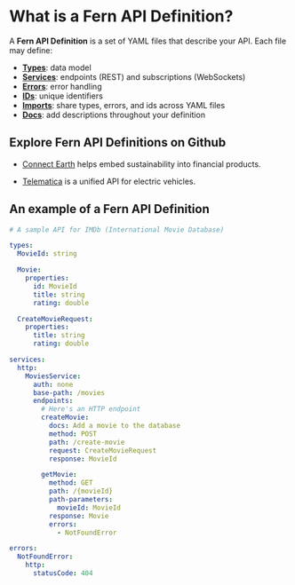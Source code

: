 # What is a Fern API Definition?

A **Fern API Definition** is a set of YAML files that describe your API. Each file may define:

- **[Types](types.md)**: data model
- **[Services](services.md)**: endpoints (REST) and subscriptions (WebSockets)
- **[Errors](errors.md)**: error handling
- **[IDs](ids.md)**: unique identifiers
- **[Imports](imports.md)**: share types, errors, and ids across YAML files
- **[Docs](docs.md)**: add descriptions throughout your definition

## Explore Fern API Definitions on Github

- [Connect Earth](https://github.com/fern-api/fern-connect-earth/blob/main/api/src/charts.yml) helps embed sustainability into financial products.

- [Telematica](https://github.com/fern-api/fern-telematica/blob/main/api/src/vehicleData.yml) is a unified API for electric vehicles.

## An example of a Fern API Definition

```yml
# A sample API for IMDb (International Movie Database)

types:
  MovieId: string

  Movie:
    properties:
      id: MovieId
      title: string
      rating: double

  CreateMovieRequest:
    properties:
      title: string
      rating: double

services:
  http:
    MoviesService:
      auth: none
      base-path: /movies
      endpoints:
        # Here's an HTTP endpoint
        createMovie:
          docs: Add a movie to the database
          method: POST
          path: /create-movie
          request: CreateMovieRequest
          response: MovieId

        getMovie:
          method: GET
          path: /{movieId}
          path-parameters:
            movieId: MovieId
          response: Movie
          errors:
            - NotFoundError

errors:
  NotFoundError:
    http:
      statusCode: 404
```

